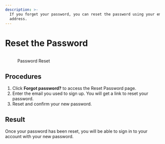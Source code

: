 ```yaml
---
description: >-
  If you forget your password, you can reset the password using your email
  address.
---
```


# Reset the Password

<figure><img src="https://support.zenlayer.com/servlet/rtaImage?eid=ka06S0000019MTW&#x26;feoid=00N3h00000EQw1z&#x26;refid=0EM6S0000061U36" alt=""><figcaption><p>Password Reset</p></figcaption></figure>

## Procedures

1. Click **Forgot password?** to access the Reset Password page.
2. Enter the email you used to sign up. You will get a link to reset your password.
3. Reset and confirm your new password.

## Result

Once your password has been reset, you will be able to sign in to your account with your new password.

